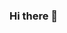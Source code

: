 ### Hi there 👋

<!--
**milangamage/milangamage** is a ✨ _special_ ✨ repository because its `README.md` (this file) appears on your GitHub profile.

Here are some ideas to get you started:

milan gamage
new

- 🔭 I’m currently working on ...
- 🌱 I’m currently learning ...
- 👯 I’m looking to collaborate on ...
- 🤔 I’m looking for help with ...
- 💬 Ask me about ...
- 📫 How to reach me: ...
- 😄 Pronouns: ...
- ⚡ Fun fact: ...
-->
